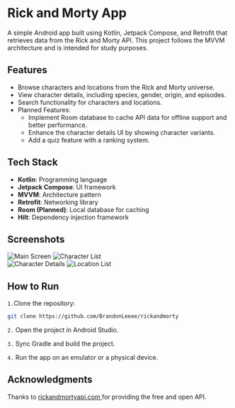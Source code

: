 # Rick and Morty App
A simple Android app built using Kotlin, Jetpack Compose, and Retrofit that retrieves data from the Rick and Morty API. This project follows the MVVM architecture and is intended for study purposes.

## Features
- Browse characters and locations from the Rick and Morty universe.
- View character details, including species, gender, origin, and episodes.
- Search functionality for characters and locations.
- Planned Features:
  - Implement Room database to cache API data for offline support and better performance.
  - Enhance the character details UI by showing character variants.
  - Add a quiz feature with a ranking system.

## Tech Stack
- **Kotlin**: Programming language
- **Jetpack Compose**: UI framework
- **MVVM**: Architecture pattern
- **Retrofit**: Networking library
- **Room (Planned)**: Local database for caching
- **Hilt**: Dependency injection framework

## Screenshots
![Main Screen](https://github.com/user-attachments/assets/aa2687ee-9b21-4529-a388-fa06a42c78c7)
![Character List](https://github.com/user-attachments/assets/2fd50136-41ea-4927-81b7-b6258b5cad17)
<br/>
![Character Details](https://github.com/user-attachments/assets/18203901-5ce0-447e-b00d-c57514f79570)
![Location List](https://github.com/user-attachments/assets/07c7fb77-3f79-4ebe-9c6f-b098871ba44f)

## How to Run

`1.`Clone the repository:
```bash
git clone https://github.com/BrandonLeeee/rickandmorty
```
`2.` Open the project in Android Studio.

`3.` Sync Gradle and build the project.

`4.` Run the app on an emulator or a physical device.


## Acknowledgments
Thanks to [ rickandmortyapi.com ](https://rickandmortyapi.com/)for providing the free and open API.

